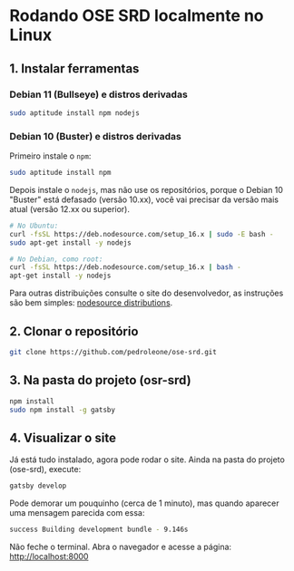 # Rodando OSE SRD localmente no Linux

## 1. Instalar ferramentas

### Debian 11 (Bullseye) e distros derivadas

```sh
sudo aptitude install npm nodejs
```

### Debian 10 (Buster) e distros derivadas

Primeiro instale o `npm`:

```sh
sudo aptitude install npm
```

Depois instale o `nodejs`, mas não use os repositórios, porque o Debian 10 "Buster" está defasado (versão 10.xx), você vai precisar da versão mais atual (versão 12.xx ou superior).

```sh
# No Ubuntu:
curl -fsSL https://deb.nodesource.com/setup_16.x | sudo -E bash -
sudo apt-get install -y nodejs

# No Debian, como root:
curl -fsSL https://deb.nodesource.com/setup_16.x | bash -
apt-get install -y nodejs
```

Para outras distribuições consulte o site do desenvolvedor, as instruções são bem simples: [nodesource distributions](https://github.com/nodesource/distributions/blob/master/README.md).

## 2. Clonar o repositório

```sh
git clone https://github.com/pedroleone/ose-srd.git
```

## 3. Na pasta do projeto (osr-srd)

```sh
npm install
sudo npm install -g gatsby
```

## 4. Visualizar o site

Já está tudo instalado, agora pode rodar o site. Ainda na pasta do projeto (ose-srd), execute:

```sh
gatsby develop
```

Pode demorar um pouquinho (cerca de 1 minuto), mas quando aparecer uma mensagem parecida com essa:

```sh
success Building development bundle - 9.146s
```

Não feche o terminal. Abra o navegador e acesse a página: [http://localhost:8000](http://localhost:8000)
